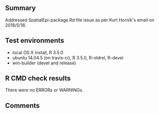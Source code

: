 ## Summary

Addressed SpatialEpi-package.Rd file issue as per Kurt Hornik's email on 2018/5/16.

## Test environments

* local OS X install, R 3.5.0
* ubuntu 14.04.5 (on travis-ci), R 3.5.0, R-oldrel, R-devel
* win-builder (devel and release)

## R CMD check results

There were no ERRORs or WARNINGs. 

## Comments

